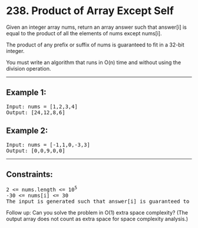 # 238. Product of Array Except Self

Given an integer array nums, return an array answer such that answer[i] is equal to the product of all the elements of nums except nums[i].

The product of any prefix or suffix of nums is guaranteed to fit in a 32-bit integer.

You must write an algorithm that runs in O(n) time and without using the division operation.

---

## Example 1:
<pre>
Input: nums = [1,2,3,4]
Output: [24,12,8,6]
</pre>

## Example 2:
<pre>
Input: nums = [-1,1,0,-3,3]
Output: [0,0,9,0,0]
</pre>

---

## Constraints:
<pre>
2 <= nums.length <= 10<sup>5</sup>
-30 <= nums[i] <= 30
The input is generated such that answer[i] is guaranteed to fit in a 32-bit integer.
</pre>

Follow up: Can you solve the problem in O(1) extra space complexity? (The output array does not count as extra space for space complexity analysis.)
